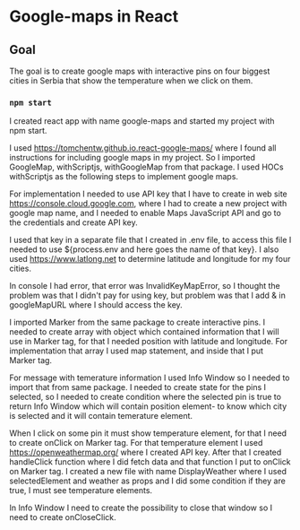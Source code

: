 # Google-maps in React

## Goal

The goal is to create google maps with interactive pins on four biggest cities in Serbia that show the temperature when we click on them.

### `npm start`

I created react app with name google-maps and started my project with npm start.

I used https://tomchentw.github.io.react-google-maps/ where I found all instructions for including google maps in my project. So I imported GoogleMap, withScriptjs, withGoogleMap from that package. I used HOCs withScriptjs as the following steps to implement google maps.

For implementation I needed to use API key that I have to create in web site https://console.cloud.google.com, where I had to create a new project with google map name, and I needed to enable Maps JavaScript API and go to the credentials and create API key.

I used that key in a separate file that I created in .env file, to access this file I needed to use ${process.env and here goes the name of that key}.
I also used https://www.latlong.net to determine latitude and longitude for my four cities.

In console I had error, that error was InvalidKeyMapError, so I thought the problem was that I didn't pay for using key, but problem was that I add & in googleMapURL where I should access the key.

I imported Marker from the same package to create interactive pins. I needed to create array with object which contained information that I will use in Marker tag, for that I needed position with latitude and longitude. For implementation that array I used map statement, and inside that I put Marker tag.

For message with temerature information I used Info Window so I needed to import that from same package. I needed to create state for the pins I selected, so I needed to create condition where the selected pin is true to return Info Window which will contain position element- to know which city is selected and it will contain temerature element. 

When I click on some pin it must show temperature element, for that I need to create onClick on Marker tag.
For that temperature element I used https://openweathermap.org/ where I created API key. After that I created handleClick function where I did fetch data and that function I put to onClick on Marker tag. I created a new file with name DisplayWeather where I used selectedElement and weather as props and I did some condition if they are true, I must see temperature elements.

In Info Window I need to create the possibility to close that window so I need to create onCloseClick.
